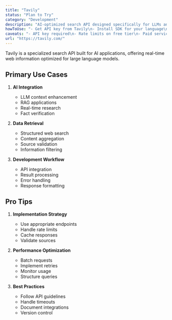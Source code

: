 ```yaml
---
title: "Tavily"
status: "Plan to Try"
category: "Development"
description: "AI-optimized search API designed specifically for LLMs and RAG applications, providing real-time, accurate web information with structured results"
howToUse: "- Get API key from Tavily\n- Install SDK for your language\n- Configure search parameters\n- Make API calls\n- Process structured results"
caveats: "- API key required\n- Rate limits on free tier\n- Paid service for full features\n- Results may need filtering"
url: "https://tavily.com/"
---
```


Tavily is a specialized search API built for AI applications, offering real-time web information optimized for large language models.

## Primary Use Cases

1. **AI Integration**
   - LLM context enhancement
   - RAG applications
   - Real-time research
   - Fact verification

2. **Data Retrieval**
   - Structured web search
   - Content aggregation
   - Source validation
   - Information filtering

3. **Development Workflow**
   - API integration
   - Result processing
   - Error handling
   - Response formatting

## Pro Tips

1. **Implementation Strategy**
   - Use appropriate endpoints
   - Handle rate limits
   - Cache responses
   - Validate sources

2. **Performance Optimization**
   - Batch requests
   - Implement retries
   - Monitor usage
   - Structure queries

3. **Best Practices**
   - Follow API guidelines
   - Handle timeouts
   - Document integrations
   - Version control 